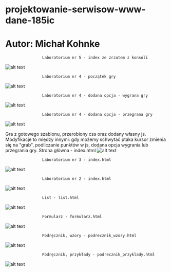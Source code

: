 # projektowanie-serwisow-www-dane-185ic
# Autor: Michał Kohnke

					Laboratorium nr 5 - index ze zrzutem z konsoli
![alt text](https://github.com/MichalKohnke/projektowanie-serwisow-www-dane-185ic/blob/main/Lab5/lab5_screeny/index_screen.png)

					Laboratorium nr 4 - początek gry
![alt text](https://github.com/MichalKohnke/projektowanie-serwisow-www-dane-185ic/blob/main/Lab4/lab4_screeny/index.png)

					Laboratorium nr 4 - dodana opcja - wygrana gry
![alt text](https://github.com/MichalKohnke/projektowanie-serwisow-www-dane-185ic/blob/main/Lab4/lab4_screeny/wygrana.png)

					Laboratorium nr 4 - dodana opcja - przegrana gry
![alt text](https://github.com/MichalKohnke/projektowanie-serwisow-www-dane-185ic/blob/main/Lab4/lab4_screeny/przegrana.png)

Gra z gotowego szablonu, przerobiony css oraz dodany własny js. Modyfikacje to między innymi: gdy możemy schwytać ptaka kursor zmienia się na "grab", podliczanie punktów w js, dodana opcja wygrania lub przegrania gry.
					Strona główna - index.html
![alt text](https://github.com/MichalKohnke/projektowanie-serwisow-www-dane-185ic/blob/main/lab1_screeny/index.png)

					Laboratorium nr 3 - index.html
![alt text](https://github.com/MichalKohnke/projektowanie-serwisow-www-dane-185ic/blob/main/Lab3/lab3_screeny/index_screen.png)

					Laboratorium nr 2 - index.html
![alt text](https://github.com/MichalKohnke/projektowanie-serwisow-www-dane-185ic/blob/main/Lab2/lab2_screeny/index_screen.png)

					List - list.html
![alt text](https://github.com/MichalKohnke/projektowanie-serwisow-www-dane-185ic/blob/main/lab1_screeny/list.png)

					Formularz - formularz.html
![alt text](https://github.com/MichalKohnke/projektowanie-serwisow-www-dane-185ic/blob/main/lab1_screeny/formularz.png)

					Podręcznik, wzory - podrecznik_wzory.html
![alt text](https://github.com/MichalKohnke/projektowanie-serwisow-www-dane-185ic/blob/main/lab1_screeny/podrecznik_wzory.png)

					Podręcznik, przykłady - podrecznik_przyklady.html
![alt text](https://github.com/MichalKohnke/projektowanie-serwisow-www-dane-185ic/blob/main/lab1_screeny/podrecznik_przyklady.png)






